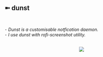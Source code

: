 <h2>➼ dunst</h2><br>

*⁃ Dunst is a customisable notfication daemon.*<br>
*⁃ I use dunst with rofi-screenshot utility.*<br>
<br>
<p align="center">
  <img src="https://cdn.discordapp.com/attachments/831056036969840671/922533438286880828/unknown.png" />
</p>
